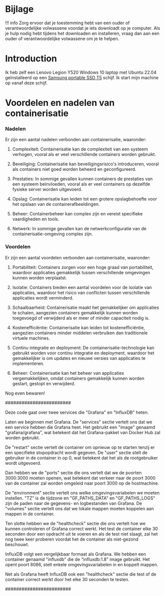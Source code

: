 # Bijlage

!!! info
    Zorg ervoor dat je toestemming hebt van een ouder of verantwoordelijke volwassene voordat je iets downloadt op je computer. Als je hulp nodig hebt tijdens het downloaden en installeren, vraag dan aan een ouder of verantwoordelijke volwassene om je te helpen.

# Introduction

Ik heb zelf een Lenovo Legion Y520 Windows 10 laptop met Ubuntu 22.04 geïnstalleerd op een [Samsung portable SSD T5](#Install-Ubuntu-on-Samsung-T5-and-Lemovo-Legion-Y520-with-Windows-10) schijf. Ik start mijn machine op vanaf deze schijf.


# Voordelen en nadelen van containerisatie

### Nadelen
Er zijn een aantal nadelen verbonden aan containerisatie, waaronder:

1. Complexiteit: Containerisatie kan de complexiteit van een systeem verhogen, vooral als er veel verschillende containers worden gebruikt.

2. Beveiliging: Containerisatie kan beveiligingsrisico's introduceren, vooral als containers niet goed worden beheerd en geconfigureerd.

3. Prestaties: In sommige gevallen kunnen containers de prestaties van een systeem beïnvloeden, vooral als er veel containers op dezelfde fysieke server worden uitgevoerd.

4. Opslag: Containerisatie kan leiden tot een grotere opslagbehoefte voor het opslaan van de containerafbeeldingen.

5. Beheer: Containerbeheer kan complex zijn en vereist specifieke vaardigheden en tools.

6. Netwerk: In sommige gevallen kan de netwerkconfiguratie van de containerisatie-omgeving complex zijn.

### Voordelen

Er zijn een aantal voordelen verbonden aan containerisatie, waaronder:

1. Portabiliteit: Containers zorgen voor een hoge graad van portabiliteit, waardoor applicaties gemakkelijk tussen verschillende omgevingen kunnen worden verplaatst.

2. Isolatie: Containers bieden een aantal voordelen voor de isolatie van applicaties, waardoor het risico van conflicten tussen verschillende applicaties wordt verminderd.

3. Schaalbaarheid: Containerisatie maakt het gemakkelijker om applicaties te schalen, aangezien containers gemakkelijk kunnen worden toegevoegd of verwijderd als er meer of minder capaciteit nodig is.

4. Kostenefficiëntie: Containerisatie kan leiden tot kostenefficiëntie, aangezien containers minder middelen verbruiken dan traditionele virtuele machines.

5. Continu integratie en deployment: De containerisatie-technologie kan gebruikt worden voor continu integratie en deployment, waardoor het gemakkelijker is om updates en nieuwe versies van applicaties te implementeren.

6. Beheer: Containerisatie kan het beheer van applicaties vergemakkelijken, omdat containers gemakkelijk kunnen worden gestart, gestopt en verwijderd.

Nog even bewaren!

########################

Deze code gaat over twee services die "Grafana" en "InfluxDB" heten.

Laten we beginnen met Grafana. De "services" sectie vertelt ons dat we een service hebben die Grafana heet. Het gebruikt een "image" genaamd "grafana/grafana", wat betekent dat het Grafana-pakket van Docker Hub zal worden gebruikt.

De "restart" sectie vertelt de container om opnieuw op te starten tenzij er een specifieke stopopdracht wordt gegeven. De "user" sectie stelt de gebruiker in de container in op 0, wat betekent dat het als de rootgebruiker wordt uitgevoerd.

Dan hebben we de "ports" sectie die ons vertelt dat we de poorten 3000:3000 moeten openen, wat betekent dat verkeer naar de poort 3000 van de container zal worden omgeleid naar poort 3000 op de hostmachine.

De "environment" sectie vertelt ons welke omgevingsvariabelen we moeten instellen. "TZ" is de tijdzone en "GF_PATHS_DATA" en "GF_PATHS_LOGS" zijn de paden naar de gegevens- en logbestanden van Grafana. De "volumes" sectie vertelt ons dat we lokale mappen moeten koppelen aan mappen in de container.

Ten slotte hebben we de "healthcheck" sectie die ons vertelt hoe we kunnen controleren of Grafana correct werkt. Het test de container elke 30 seconden door een opdracht uit te voeren en als de test niet slaagt, zal het nog twee keer proberen voordat het de container als niet-gezond beschouwt.

InfluxDB volgt een vergelijkbaar formaat als Grafana. We hebben een container genaamd "influxdb" die de "influxdb:1.8" image gebruikt. Het opent poort 8086, stelt enkele omgevingsvariabelen in en koppelt mappen.

Net als Grafana heeft InfluxDB ook een "healthcheck" sectie die test of de container correct werkt door het elke 30 seconden te testen.

########################
